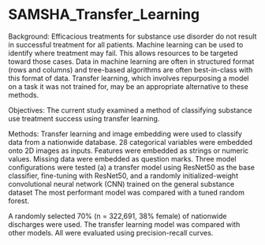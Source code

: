 # SAMSHA_Transfer_Learning

Background: Efficacious treatments for substance use disorder do not result in successful treatment for all patients. Machine learning can be used to identify where treatment may fail. This allows resources to be targeted toward those cases. Data in machine learning are often in structured format (rows and columns) and tree-based algorithms are often best-in-class with this format of data. Transfer learning, which involves repurposing a model on a task it was not trained for, may be an appropriate alternative to these methods. 

Objectives: The current study examined a method of classifying substance use treatment success using transfer learning. 

Methods: Transfer learning and image embedding were used to classify data from a nationwide database. 28 categorical variables were embedded onto 2D images as inputs. Features were embedded as strings or numeric values. Missing data were embedded as question marks. Three model configurations were tested (a) a transfer model using ResNet50 as the base classifier, fine-tuning with ResNet50, and a randomly initialized-weight convolutional neural network (CNN) trained on the general substance dataset The most performant model was compared with a tuned random forest. 


 A randomly selected 70% (n = 322,691, 38% female) of nationwide discharges were used. The transfer learning model was compared with other models. All were evaluated using precision-recall curves. 
